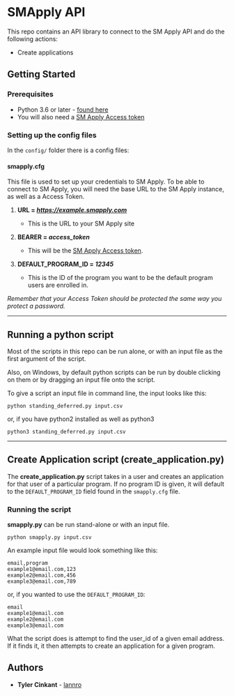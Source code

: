 # SMApply API

This repo contains an API library to connect to the SM Apply API and do the following actions:
 - Create applications

## Getting Started

### Prerequisites

* Python 3.6 or later - [found here](http://www.python.org/getit/)
* You will also need a [SM Apply Access token](https://connect.smapply.io/pages/authentication.html)

### Setting up the config files

In the `config/` folder there is a config files:

#### **smapply.cfg**

This file is used to set up your credentials to SM Apply. To be able to connect to SM Apply, you will need the base URL to the SM Apply instance, as well as a Access Token. 

1. **URL = *https://example.smapply.com***

   * This is the URL to your SM Apply site

2. **BEARER = *access_token***

   * This will be the [SM Apply Access token](https://connect.smapply.io/pages/authentication.html).

3. **DEFAULT_PROGRAM_ID = *12345***

   * This is the ID of the program you want to be the default program users are enrolled in.

*Remember that your Access Token should be protected the same way you protect a password.*

---

## Running a python script

Most of the scripts in this repo can be run alone, or with an input file as the first argument of the script.

Also, on Windows, by default python scripts can be run by double clicking on them or by dragging an input file onto the script.

To give a script an input file in command line, the input looks like this:
```
python standing_deferred.py input.csv
```
or, if you have python2 installed as well as python3
```
python3 standing_deferred.py input.csv
```

---

## Create Application script (create_application.py)

The **create_application.py** script takes in a user and creates an application for that user of a particular program. If no program ID is given, it will default to the `DEFAULT_PROGRAM_ID` field found in the `smapply.cfg` file. 

### Running the script

**smapply.py** can be run stand-alone or with an input file.
```
python smapply.py input.csv
```

An example input file would look something like this:
```
email,program
example1@email.com,123
example2@email.com,456
example3@email.com,789
```
or, if you wanted to use the `DEFAULT_PROGRAM_ID`:
```
email
example1@email.com
example2@email.com
example3@email.com
```

What the script does is attempt to find the user_id of a given email address. If it finds it, it then attempts to create an application for a given program.

## Authors

* **Tyler Cinkant** - [lannro](https://github.com/lannro)
